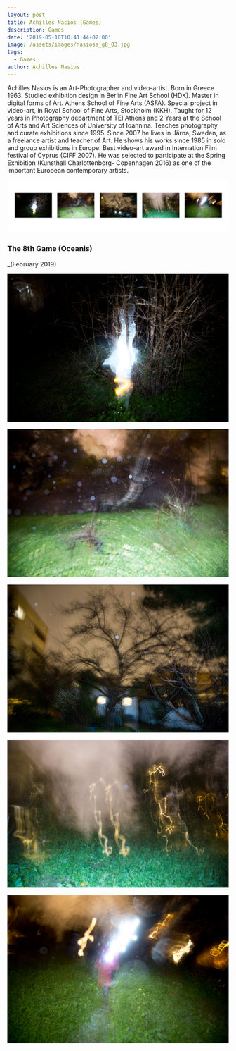 ```yaml
---
layout: post
title: Achilles Nasios (Games)
description: Games
date: '2019-05-10T10:41:44+02:00'
image: /assets/images/nasiosa_g8_03.jpg
tags:
  - Games
author: Achilles Nasios
---
```

Achilles Nasios is an Art-Photographer and video-artist. Born in Greece 1963. Studied exhibition design in Berlin Fine Art School (HDK). Master in digital forms of Art. Athens School of Fine Arts (ASFA). Special project in video-art, in Royal School of Fine Arts, Stockholm (KKH). 
Taught for 12 years in Photography department of TEI Athens and 2 Years at the School of Arts and Art Sciences of University of Ioannina. Teaches photography and curate exhibitions since 1995. Since 2007 he lives in Järna, Sweden, as a freelance artist and teacher of Art. 
He shows his works since 1985 in solo and group exhibitions in Europe. 
Best video-art award in Internation Film festival of Cyprus (CIFF 2007).
He was selected to participate at the Spring Exhibition (Kunsthall Charlottenborg- Copenhagen 2016) as one of the important European contemporary artists.  

![null](/assets/images/nasios_g8_pres.jpg#full)

### The 8th Game (Oceanis)

_(February 2019)

![null](/assets/images/nasiosa_g8_01.jpg)

![null](/assets/images/nasiosa_g8_02.jpg)

![null](/assets/images/nasiosa_g8_03.jpg)

![null](/assets/images/nasiosa_g8_04.jpg)

![null](/assets/images/nasiosa_g8_05.jpg)
